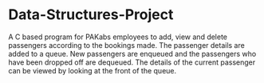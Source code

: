 # Data-Structures-Project
A C based program for PAKabs employees to add, view and delete passengers according to the bookings made. The passenger details are added to a queue. New passengers are enqueued and the passengers who have been dropped off are dequeued. The details of the current passenger can be viewed by looking at the front of the queue.

